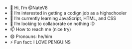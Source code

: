 - 👋 Hi, I’m @NateV8
- 👀 I’m interested in getting a codign job as a highschooler
- 🌱 I’m currently learning JavaScript, HTML, and CSS
- 💞️ I’m looking to collaborate on nothing :D
- 📫 How to reach me (nice try)
- 😄 Pronouns: he/him
- ⚡ Fun fact: I LOVE PENGUINS

<!---
NateV8/NateV8 is a ✨ special ✨ repository because its `README.md` (this file) appears on your GitHub profile.
You can click the Preview link to take a look at your changes.
--->
